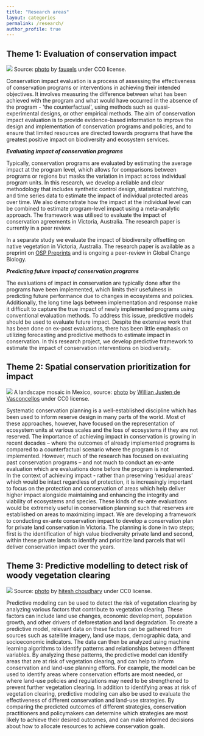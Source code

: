 ```yaml
---
title: "Research areas"
layout: categories
permalink: /research/
author_profile: true
---
```


## Theme 1: Evaluation of conservation impact
![](https://images.pexels.com/photos/3183153/pexels-photo-3183153.jpeg?auto=compress&cs=tinysrgb&w=1260&h=750&dpr=1)
Source: [photo](https://www.pexels.com/photo/colleagues-looking-at-survey-sheet-3183153/) by [fauxels](https://www.pexels.com/@fauxels/) under CC0 license.

Conservation impact evaluation is a process of assessing the effectiveness of conservation programs or interventions in achieving their intended objectives. It involves measuring the difference between what has been achieved with the program and what would have occurred in the absence of the program - 'the counterfactual', using methods such as quasi-experimental designs, or other empirical methods. The aim of conservation impact evaluation is to provide evidence-based information to improve the design and implementation of conservation programs and policies, and to ensure that limited resources are directed towards programs that have the greatest positive impact on biodiversity and ecosystem services.

***Evaluating impact of conservation programs***

Typically, conservation programs are evaluated by estimating the average impact at the program level, which allows for comparisons between programs or regions but masks the variation in impact across individual program units. In this research, we develop a reliable and clear methodology that includes synthetic control design, statistical matching, and time series data to estimate the impact of individual protected areas over time. We also demonstrate how the impact at the individual level can be combined to estimate program-level impact using a meta-analytic approach. The framework was utilised to evaluate the impact of conservation agreements in Victoria, Australia. The research paper is currently in a peer review. 

In a separate study we evaluate the impact of biodiversity offsetting on native vegetation in Victoria, Australia. The research paper is available as a preprint on [OSP Preprints](https://osf.io/v36sg/download) and is ongoing a peer-review in Global Change Biology. 

***Predicting future impact of conservation programs***

The evaluations of impact in conservation are typically done after the programs have been implemented, which limits their usefulness in predicting future performance due to changes in ecosystems and policies. Additionally, the long time lags between implementation and response make it difficult to capture the true impact of newly implemented programs using conventional evaluation methods. To address this issue, predictive models should be used to evaluate future impact. Despite the extensive work that has been done on ex-post evaluations, there has been little emphasis on utilizing forecasting and predictive methods to estimate impact in conservation. In this research project, we develop predictive framework to estimate the impact of conservation interventions on biodiversity. 

## Theme 2: Spatial conservation prioritization for impact

![](https://images.pexels.com/photos/16116224/pexels-photo-16116224.jpeg?auto=compress&cs=tinysrgb&w=1260&h=750&dpr=1)
A landscape mosaic in Mexico, source: [photo](https://www.flickr.com/photos/wavecult/3362985236) by [Willian Justen de Vasconcellos](https://www.pexels.com/@willianjusten/) under CC0 license. 

Systematic conservation planning is a well-established discipline which has been used to inform reserve design in many parts of the world. Most of these approaches, however, have focused on the representation of ecosystem units at various scales and the loss of ecosystems if they are not reserved. The importance of achieving impact in conservation is growing in recent decades – where the outcomes of already implemented programs is compared to a counterfactual scenario where the program is not implemented. However, much of the research has focused on evaluating past conservation programs – and not much to conduct an ex-ante evaluation which are evaluations done before the program is implemented. In the context of achieving impact - rather than preserving ‘residual areas’ which would be intact regardless of protection, it is increasingly important to focus on the protection and conservation of areas which help deliver higher impact alongside maintaining and enhancing the integrity and viability of ecosystems and species. These kinds of ex-ante evaluations would be extremely useful in conservation planning such that reserves are established on areas to maximizing impact. We are developing a framework to conducting ex-ante conservation impact to develop a conservation plan for private land conservation in Victoria. The planning is done in two steps; first is the identification of high value biodiversity private land and second, within these private lands to identify and prioritize land parcels that will deliver conservation impact over the years. 

## Theme 3: Predictive modelling to detect risk of woody vegetation clearing
![](https://images.pexels.com/photos/693859/pexels-photo-693859.jpeg?auto=compress&cs=tinysrgb&w=1260&h=750&dpr=1)
Source: [photo](https://www.pexels.com/photo/turned-on-macbook-pro-693859/) by [hitesh choudhary](https://www.pexels.com/@hiteshchoudhary/) under CC0 license.

Predictive modeling can be used to detect the risk of vegetation clearing by analyzing various factors that contribute to vegetation clearing. These factors can include land use changes, economic development, population growth, and other drivers of deforestation and land degradation. To create a predictive model, relevant data on these factors can be gathered from sources such as satellite imagery, land use maps, demographic data, and socioeconomic indicators. The data can then be analyzed using machine learning algorithms to identify patterns and relationships between different variables. By analyzing these patterns, the predictive model can identify areas that are at risk of vegetation clearing, and can help to inform conservation and land-use planning efforts. For example, the model can be used to identify areas where conservation efforts are most needed, or where land-use policies and regulations may need to be strengthened to prevent further vegetation clearing. In addition to identifying areas at risk of vegetation clearing, predictive modeling can also be used to evaluate the effectiveness of different conservation and land-use strategies. By comparing the predicted outcomes of different strategies, conservation practitioners and policymakers can determine which strategies are most likely to achieve their desired outcomes, and can make informed decisions about how to allocate resources to achieve conservation goals.
